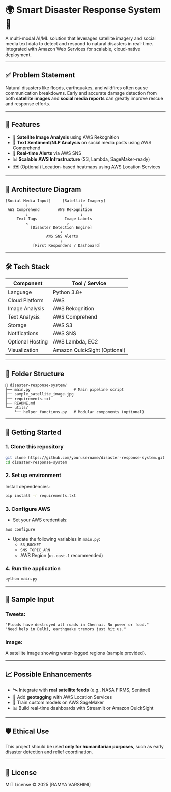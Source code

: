 # 🌍 Smart Disaster Response System 🚨

A multi-modal AI/ML solution that leverages satellite imagery and social media text data to detect and respond to natural disasters in real-time. Integrated with Amazon Web Services for scalable, cloud-native deployment.

---

## ✅ Problem Statement

Natural disasters like floods, earthquakes, and wildfires often cause communication breakdowns. Early and accurate damage detection from both **satellite images** and **social media reports** can greatly improve rescue and response efforts.

---

## 🔧 Features

- 🔎 **Satellite Image Analysis** using AWS Rekognition
- 🧠 **Text Sentiment/NLP Analysis** on social media posts using AWS Comprehend
- 🚨 **Real-time Alerts** via AWS SNS
- 📊 **Scalable AWS Infrastructure** (S3, Lambda, SageMaker-ready)
- 🗺️ (Optional) Location-based heatmaps using AWS Location Services

---

## 🧱 Architecture Diagram

```
[Social Media Input]     [Satellite Imagery]
         ↓                       ↓
 AWS Comprehend        AWS Rekognition
         ↓                       ↓
     Text Tags            Image Labels
         ↘                 ↙
           [Disaster Detection Engine]
                        ↓
                  AWS SNS Alerts
                        ↓
            [First Responders / Dashboard]
```

---

## 🛠️ Tech Stack

| Component           | Tool / Service             |
|---------------------|----------------------------|
| Language            | Python 3.8+                |
| Cloud Platform      | AWS                        |
| Image Analysis      | AWS Rekognition            |
| Text Analysis       | AWS Comprehend             |
| Storage             | AWS S3                     |
| Notifications       | AWS SNS                    |
| Optional Hosting    | AWS Lambda, EC2            |
| Visualization       | Amazon QuickSight (Optional)|

---

## 📂 Folder Structure

```
📁 disaster-response-system/
├── main.py                   # Main pipeline script
├── sample_satellite_image.jpg
├── requirements.txt
├── README.md
└── utils/
    └── helper_functions.py   # Modular components (optional)
```

---

## 🚀 Getting Started

### 1. Clone this repository

```bash
git clone https://github.com/yourusername/disaster-response-system.git
cd disaster-response-system
```

### 2. Set up environment

Install dependencies:

```bash
pip install -r requirements.txt
```

### 3. Configure AWS

- Set your AWS credentials:
```bash
aws configure
```
- Update the following variables in `main.py`:
  - `S3_BUCKET`
  - `SNS_TOPIC_ARN`
  - AWS Region (`us-east-1` recommended)

### 4. Run the application

```bash
python main.py
```

---

## 🔁 Sample Input

### Tweets:
```
"Floods have destroyed all roads in Chennai. No power or food."
"Need help in Delhi, earthquake tremors just hit us."
```

### Image:
A satellite image showing water-logged regions (sample provided).

---

## 📈 Possible Enhancements

- 🛰️ Integrate with **real satellite feeds** (e.g., NASA FIRMS, Sentinel)
- 📍 Add **geotagging** with AWS Location Services
- 🤖 Train custom models on AWS SageMaker
- 📊 Build real-time dashboards with Streamlit or Amazon QuickSight

---

## 🛡️ Ethical Use

This project should be used **only for humanitarian purposes**, such as early disaster detection and relief coordination.

---

## 📜 License

MIT License © 2025 [RAMYA VARSHINI]
